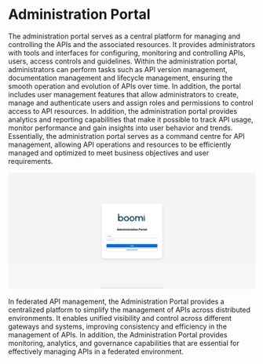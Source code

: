 # Administration Portal

<head>
  <meta name="guidename" content="API Management"/>
  <meta name="context" content="GUID-18c2ef73-816b-444e-abb8-50fca1c96171"/>
</head>

The administration portal serves as a central platform for managing and controlling the APIs and the associated resources. It provides administrators with tools and interfaces for configuring, monitoring and controlling APIs, users, access controls and guidelines. Within the administration portal, administrators can perform tasks such as API version management, documentation management and lifecycle management, ensuring the smooth operation and evolution of APIs over time. In addition, the portal includes user management features that allow administrators to create, manage and authenticate users and assign roles and permissions to control access to API resources. In addition, the administration portal provides analytics and reporting capabilities that make it possible to track API usage, monitor performance and gain insights into user behavior and trends. Essentially, the administration portal serves as a command centre for API management, allowing API operations and resources to be efficiently managed and optimized to meet business objectives and user requirements.

![admin portal login](../Images/img-cp-admin_portal_login.png)

In federated API management, the Administration Portal provides a centralized platform to simplify the management of APIs across distributed environments. It enables unified visibility and control across different gateways and systems, improving consistency and efficiency in the management of APIs. In addition, the Administration Portal provides monitoring, analytics, and governance capabilities that are essential for effectively managing APIs in a federated environment.